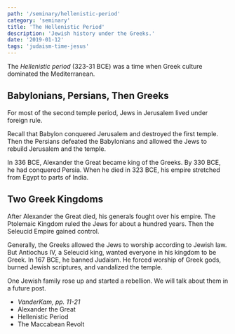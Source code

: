 ```yaml
---
path: '/seminary/hellenistic-period'
category: 'seminary'
title: 'The Hellenistic Period'
description: 'Jewish history under the Greeks.'
date: '2019-01-12'
tags: 'judaism-time-jesus'
---
```


The <dfn>Hellenistic period</dfn> (323-31 BCE) was a time when Greek culture dominated the Mediterranean.

## Babylonians, Persians, Then Greeks

For most of the <x-link to="/seminary/judaism-time-jesus#the-second-temple-period">second temple period</x-link>, Jews in Jerusalem lived under foreign rule.

<x-link to="/seminary/judaism-time-jesus#the-second-temple-period">Recall</x-link> that Babylon conquered Jerusalem and destroyed the first temple.
Then the Persians defeated the Babylonians and allowed the Jews to rebuild Jerusalem and the temple.

In 336 BCE, Alexander the Great became king of the Greeks.
By 330 BCE, he had conquered Persia.
When he died in 323 BCE, his empire stretched from Egypt to parts of India.

## Two Greek Kingdoms

After Alexander the Great died, his generals fought over his empire.
The Ptolemaic Kingdom ruled the Jews for about a hundred years.
Then the Seleucid Empire gained control.

Generally, the Greeks allowed the Jews to worship according to Jewish law.
But Antiochus IV, a Seleucid king, wanted everyone in his kingdom to be Greek.
In 167 BCE, he banned Judaism.
He forced worship of Greek gods, burned Jewish scriptures, and vandalized the temple.

One Jewish family rose up and started a rebellion.
We will talk about them in a future post.

<x-sources>

- <cite>VanderKam, pp. 11-21</cite>
- <x-link to="https://www.ancient.eu/Alexander_the_Great/">Alexander the Great</x-link>
- <x-link to="https://www.ancient.eu/Hellenistic_Period/">Hellenistic Period</x-link>
- <x-link to="https://www.ancient.eu/article/827/the-maccabean-revolt/">The Maccabean Revolt</x-link>

</x-sources>
